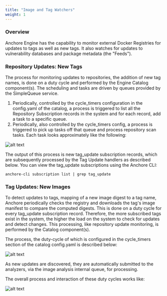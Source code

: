 ```yaml
---
title: "Image and Tag Watchers"
weight: 1
---
```


### Overview

Anchore Engine has the capability to monitor external Docker Registries for updates to tags as well as new tags. It also watches for updates to vulnerability databases and package metadata (the "Feeds").

### Repository Updates: New Tags

The process for monitoring updates to repositories, the addition of new tag names, is done on a duty cycle and performed by the Engine Catalog component(s). The scheduling and tasks are driven by queues provided by the SimpleQueue service. 

1. Periodically, controlled by the cycle_timers configuration in the config.yaml of the catalog, a process is triggered to list all the Repository Subscription records in the system and for each record, add a task to a specific queue.
2. Periodically, also controlled by the cycle_timers config, a process is triggered to pick up tasks off that queue and process repository scan tasks. Each task looks approximately like the following:

![alt text](/RepoUpdateTask.jpg)

The output of this process is new tag_update subscription records, which are subsequently processed by the Tag Update handlers as described below. You can view the tag_update subscriptions using the Anchore CLI: 

`anchore-cli subscription list | grep tag_update`

### Tag Updates: New Images

To detect updates to tags, mapping of a new image digest to a tag name, Anchore periodically checks the registry and downloads the tag's image manifest to compare the computed digests. This is done on a duty cycle for every tag_update subscription record. Therefore, the more subscribed tags exist in the system, the higher the load on the system to check for updates and detect changes. This processing, like repository update monitoring, is performed by the Catalog component(s).

The process, the duty-cycle of which is configured in the cycle_timers section of the catalog config.yaml is described below:

![alt text](/TagUpdateTask.jpg)

As new updates are discovered, they are automatically submitted to the analyzers, via the image analysis internal queue, for processing.

The overall process and interaction of these duty cycles works like:

![alt text](/UpdateFlow.jpg)
